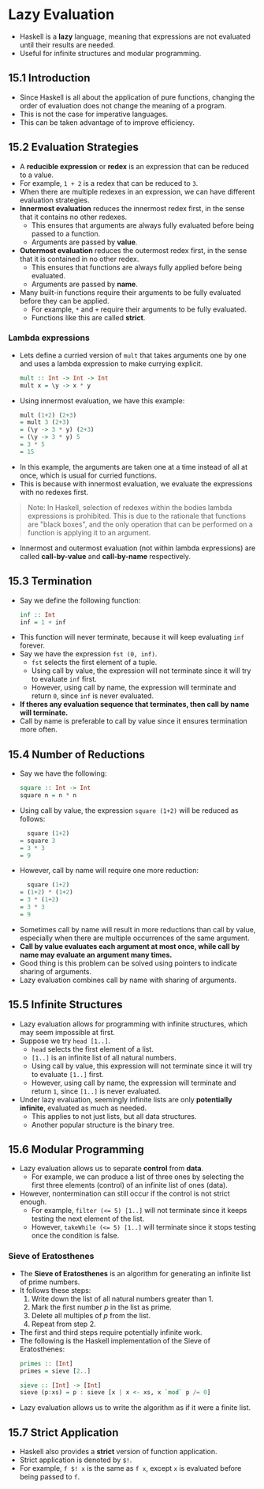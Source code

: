 # Lazy Evaluation
- Haskell is a **lazy** language, meaning that expressions are not evaluated until their results are needed.
- Useful for infinite structures and modular programming.
## 15.1 Introduction
- Since Haskell is all about the application of pure functions, changing the order of evaluation does not change the meaning of a program.
- This is not the case for imperative languages.
- This can be taken advantage of to improve efficiency.
## 15.2 Evaluation Strategies
- A **reducible expression** or **redex** is an expression that can be reduced to a value.
- For example, `1 + 2` is a redex that can be reduced to `3`.
- When there are multiple redexes in an expression, we can have different evaluation strategies.
- **Innermost evaluation** reduces the innermost redex first, in the sense that it contains no other redexes.
    - This ensures that arguments are always fully evaluated before being passed to a function.
    - Arguments are passed by **value**.
- **Outermost evaluation** reduces the outermost redex first, in the sense that it is contained in no other redex.
    - This ensures that functions are always fully applied before being evaluated.
    - Arguments are passed by **name**.
- Many built-in functions require their arguments to be fully evaluated before they can be applied.
    - For example, `*` and `+` require their arguments to be fully evaluated.
    - Functions like this are called **strict**.
### Lambda expressions
- Lets define a curried version of `mult` that takes arguments one by one and uses a lambda expression to make currying explicit.
    ```haskell
    mult :: Int -> Int -> Int
    mult x = \y -> x * y
    ```
- Using innermost evaluation, we have this example:
    ```haskell
    mult (1+2) (2+3)
    = mult 3 (2+3)
    = (\y -> 3 * y) (2+3)
    = (\y -> 3 * y) 5
    = 3 * 5
    = 15
    ```
- In this example, the arguments are taken one at a time instead of all at once, which is usual for curried functions.
- This is because with innermost evaluation, we evaluate the expressions with no redexes first.
> Note: In Haskell, selection of redexes within the bodies lambda expressions is prohibited. This is due to the rationale that functions are "black boxes", and the only operation that can be performed on a function is applying it to an argument.
- Innermost and outermost evaluation (not within lambda expressions) are called **call-by-value** and **call-by-name** respectively.
## 15.3 Termination
- Say we define the following function:
    ```haskell
    inf :: Int
    inf = 1 + inf
    ```
- This function will never terminate, because it will keep evaluating `inf` forever.
- Say we have the expression `fst (0, inf)`.
    - `fst` selects the first element of a tuple.
    - Using call by value, the expression will not terminate since it will try to evaluate `inf` first.
    - However, using call by name, the expression will terminate and return `0`, since `inf` is never evaluated.
- **If theres any evaluation sequence that terminates, then call by name will terminate.**
- Call by name is preferable to call by value since it ensures termination more often.
## 15.4 Number of Reductions
- Say we have the following:
    ```haskell
    square :: Int -> Int
    square n = n * n
    ```
- Using call by value, the expression `square (1+2)` will be reduced as follows:
    ```haskell
      square (1+2)
    = square 3
    = 3 * 3
    = 9
    ```
- However, call by name will require one more reduction:
    ```haskell
      square (1+2)
    = (1+2) * (1+2)
    = 3 * (1+2)
    = 3 * 3
    = 9
    ```
- Sometimes call by name will result in more reductions than call by value, especially when there are multiple occurrences of the same argument.
- **Call by value evaluates each argument at most once, while call by name may evaluate an argument many times.**
- Good thing is this problem can be solved using pointers to indicate sharing of arguments.
- Lazy evaluation combines call by name with sharing of arguments.
## 15.5 Infinite Structures
- Lazy evaluation allows for programming with infinite structures, which may seem impossible at first.
- Suppose we try `head [1..]`.
    - `head` selects the first element of a list.
    - `[1..]` is an infinite list of all natural numbers.
    - Using call by value, this expression will not terminate since it will try to evaluate `[1..]` first.
    - However, using call by name, the expression will terminate and return `1`, since `[1..]` is never evaluated.
- Under lazy evaluation, seemingly infinite lists are only **potentially infinite**, evaluated as much as needed.
    - This applies to not just lists, but all data structures.
    - Another popular structure is the binary tree.
## 15.6 Modular Programming
- Lazy evaluation allows us to separate **control** from **data**.
    - For example, we can produce a list of three ones by selecting the first three elements (control) of an infinite list of ones (data).
- However, nontermination can still occur if the control is not strict enough.
    - For example, `filter (<= 5) [1..]` will not terminate since it keeps testing the next element of the list.
    - However, `takeWhile (<= 5) [1..]` will terminate since it stops testing once the condition is false.
### Sieve of Eratosthenes
- The **Sieve of Eratosthenes** is an algorithm for generating an infinite list of prime numbers.
- It follows these steps:
    1. Write down the list of all natural numbers greater than 1.
    2. Mark the first number $p$ in the list as prime.
    3. Delete all multiples of $p$ from the list.
    4. Repeat from step 2.
- The first and third steps require potentially infinite work.
- The following is the Haskell implementation of the Sieve of Eratosthenes:
    ```haskell
    primes :: [Int]
    primes = sieve [2..]

    sieve :: [Int] -> [Int]
    sieve (p:xs) = p : sieve [x | x <- xs, x `mod` p /= 0]
    ```
- Lazy evaluation allows us to write the algorithm as if it were a finite list.
## 15.7 Strict Application
- Haskell also provides a **strict** version of function application.
- Strict application is denoted by `$!`.
- For example, `f $! x` is the same as `f x`, except `x` is evaluated before being passed to `f`.